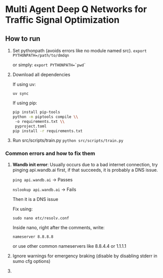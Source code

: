 # Multi Agent Deep Q Networks for Traffic Signal Optimization

## How to run

1. Set pythonpath (avoids errors like no module named src).
    `export PYTHONPATH=/path/to/dmdqn`

    or simply:
    ```export PYTHONPATH=`pwd` ```
2. Download all dependencies
   
   If using uv:

   `uv sync`

   If using pip:

   ```bash
   pip install pip-tools
   python -m piptools compile \\
    -o requirements.txt \\
    pyproject.toml
   pip install -r requirements.txt
   ```
3. Run src/scripts/train.py
    `python src/scripts/train.py`


### Common errors and how to fix them

1. **Wandb init error**: Usually occurs due to a bad internet connection, try pinging api.wandb.ai first, if that succeeds, it is probably a DNS issue.
   
   `ping api.wandb.ai`   -> Passes

   `nslookup api.wandb.ai` -> Fails

   Then it is a DNS issue

   Fix using:

   `sudo nano etc/resolv.conf`

   Inside nano, right after the comments, write:

   `nameserver 8.8.8.8`
   
   or use other common nameservers like 8.8.4.4 or 1.1.1.1

2. Ignore warnings for emergency braking (disable by disabling stderr in sumo cfg options)
3. 